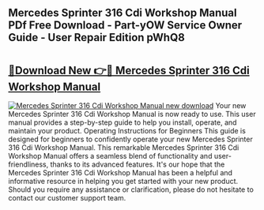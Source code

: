 ## Mercedes Sprinter 316 Cdi Workshop Manual PDf Free Download - Part-yOW Service Owner Guide - User Repair Edition pWhQ8

# <h2><a href="http://bc4782.oget.top/?id=Mercedes+Sprinter+316+Cdi+Workshop+Manual">🔗Download New 👉🔴 Mercedes Sprinter 316 Cdi Workshop Manual</a></h2>

[![Mercedes Sprinter 316 Cdi Workshop Manual new download](https://i.imgur.com/5g1atiW.png)](http://bc4782.oget.top/?id=Mercedes+Sprinter+316+Cdi+Workshop+Manual)
Your new Mercedes Sprinter 316 Cdi Workshop Manual is now ready to use. This user manual provides a step-by-step guide to help you install, operate, and maintain your product. Operating Instructions for Beginners This guide is designed for beginners to confidently operate your new Mercedes Sprinter 316 Cdi Workshop Manual. This remarkable Mercedes Sprinter 316 Cdi Workshop Manual offers a seamless blend of functionality and user-friendliness, thanks to its advanced features. It's our hope that the Mercedes Sprinter 316 Cdi Workshop Manual has been a helpful and informative resource in helping you get started with your new product. Should you require any assistance or clarification, please do not hesitate to contact our customer support team.

